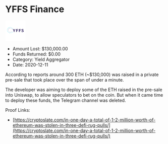 # YFFS Finance
![YFFS Finance](/rektimages/YFFS-Finance.png)
- Amount Lost: $130,000.00
- Funds Returned: $0.00
- Category: Yield Aggregator
- Date: 2020-12-11

According to reports around 300 ETH (~$130,000) was raised in a private pre-sale that took place over the span of under a minute.

  


The developer was aiming to deploy some of the ETH raised in the pre-sale into Uniswap, to allow speculators to bet on the coin. But when it came time to deploy these funds, the Telegram channel was deleted.


Proof Links:
- [https://cryptoslate.com/in-one-day-a-total-of-1-2-million-worth-of-ethereum-was-stolen-in-three-defi-rug-pulls/](https://cryptoslate.com/in-one-day-a-total-of-1-2-million-worth-of-ethereum-was-stolen-in-three-defi-rug-pulls/)


